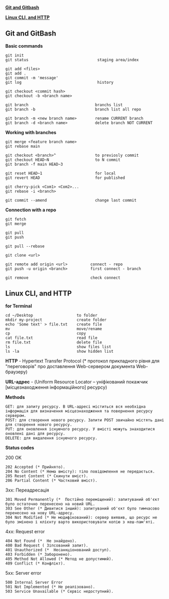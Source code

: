 **[Git and Gitbash](https://github.com/ZjeniiaSt/kottans-frontend/blob/main/README.md#git-and-gitbash)**

**[Linux CLI, and HTTP](https://github.com/ZjeniiaSt/kottans-frontend/blob/main/README.md#linux-cli-and-http)**

## Git and GitBash

**Basic commands**
```
git init
git status                              staging area/index

git add <files>
git add .
git commit -m 'message'
git log                                 history

git checkout <commit hash>
git checkout -b <branch name>

git branch                             branchs list
git branch -b                          branch list all repo

git branch -m <new branch name>        rename CURRENT branch
git branch -d <branch name>            delete branch NOT CURRENT
```

**Working with branches**
```
git merge <feature branch name>
git rebase main

git checkout <branch>^                 to previosly commit
git checkout HEAD~N                    to N commit
git branch -f main HEAD~3

git reset HEAD~1                       for local
git revert HEAD                        for published

git cherry-pick <Com1> <Com2>...
git rebase -i <branch>

git commit --amend                     change last commit
```


**Connection with a repo**
```
git fetch
git merge 

git pull
git push

git pull --rebase

git clone <url>

git remote add origin <url>          connect - repo
git push -u origin <branch>          first connect - branch

git remove                           check connect
```


## Linux CLI, and HTTP

**for Terminal**
```
cd ~/Desktop                   to folder
mkdir my-project               create folder
echo 'Some text' > file.txt    create file
mv                             move/rename
cp                             copy
cat file.txt                   read file
rm file.txt                    delete file
ls                             show files list
ls -la                         show hidden list

```

**HTTP** - Hypertext Transfer Protocol (* протокол прикладного рівня для "переговорів" про доставлення Web-сервером документа Web-браузеру)

**URL-адрес** - (Uniform Resource Locator – уніфікований покажчик [місцезнаходження інформаційного] ресурсу)

**Methods**
```
GET: для запиту ресурсу. В URL-адресі міститься вся необхідна інформація для визначення місцезнаходження та повернення ресурсу сервером.
POST: для створення нового ресурсу. Запити POST звичайно містять дані для створення нового ресурсу.
PUT: для оновлення існуючого ресурсу. У вмісті можуть знаходитися оновлені дані для ресурсу.
DELETE: для видалення існуючого ресурсу.
```

**Status codes**

200 OK
```
202 Accepted (* Прийнято).
204 No Content (* Нема вмісту): тіло повідомлення не передається.
205 Reset Content (* Скинути вміст).
206 Partial Content (* Частковий вміст).
```

3xx: Переадресація
```
301 Moved Permanently (*  Постійно переміщений): запитуваний об'єкт було остаточно перенесено на новий URL.
303 See Other (* Дивитися інший): запитуваний об'єкт було тимчасово перенесено на нову URL-адресу. 
304 Not Modified (* Не модифікований): сервер виявив, що ресурс не було змінено і клієнту варто використовувати копію з кеш-пам'яті. 
```

4xx: Request error 
```
404 Not Found (*  Не знайдено).
400 Bad Request ( Зіпсований запит).
401 Unauthorized (*  Несанкціонований доступ).
403 Forbidden (* Заборонено).
405 Method Not Allowed (* Метод не допустимий).
409 Conflict (* Конфлікт).
```

5xx: Server error
```
500 Internal Server Error 
501 Not Implemented (* Не реалізовано).
503 Service Unavailable (* Сервіс недоступний).
```
